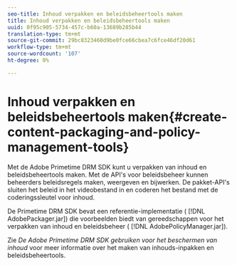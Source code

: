 ```yaml
---
seo-title: Inhoud verpakken en beleidsbeheertools maken
title: Inhoud verpakken en beleidsbeheertools maken
uuid: 0f95c905-5734-457c-b60a-13689b285b44
translation-type: tm+mt
source-git-commit: 29bc8323460d9be0fce66cbea7c6fce46df20d61
workflow-type: tm+mt
source-wordcount: '107'
ht-degree: 0%

---
```



# Inhoud verpakken en beleidsbeheertools maken{#create-content-packaging-and-policy-management-tools}

Met de Adobe Primetime DRM SDK kunt u verpakken van inhoud en beleidsbeheertools maken. Met de API&#39;s voor beleidsbeheer kunnen beheerders beleidsregels maken, weergeven en bijwerken. De pakket-API&#39;s sluiten het beleid in het videobestand in en coderen het bestand met de coderingssleutel voor inhoud.

De Primetime DRM SDK bevat een referentie-implementatie ( [!DNL AdobePackager.jar]) die voorbeelden biedt van gereedschappen voor het verpakken van inhoud en beleidsbeheer ( [!DNL AdobePolicyManager.jar]).

Zie *De Adobe Primetime DRM SDK gebruiken voor het beschermen van inhoud* voor meer informatie over het maken van inhouds-inpakken en beleidsbeheertools.
